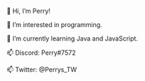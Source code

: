 👋 Hi, I’m Perry!

👀 I’m interested in programming.

🌱 I’m currently learning Java and JavaScript.

📫 Discord: Perry#7572

📫 Twitter: @Perrys_TW

<!---
Perry-da-Platypus/Perry-da-Platypus is a ✨ special ✨ repository because its `README.md` (this file) appears on your GitHub profile.
You can click the Preview link to take a look at your changes.
--->
